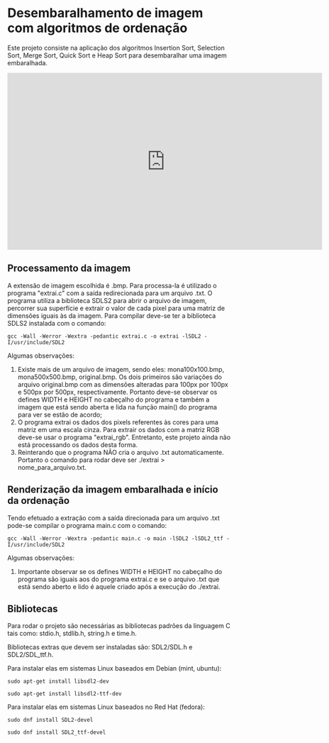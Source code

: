 # Desembaralhamento de imagem com algoritmos de ordenação
Este projeto consiste na aplicação dos algoritmos Insertion Sort, Selection Sort, Merge Sort, Quick Sort e Heap Sort para desembaralhar uma imagem embaralhada.

<iframe src="https://www.linkedin.com/embed/feed/update/urn:li:ugcPost:7137402343850938372?compact=1" height="399" width="710" frameborder="0" allowfullscreen="" title="Publicação incorporada"></iframe>


## Processamento da imagem
A extensão de imagem escolhida é .bmp. Para processa-la é utilizado o programa "extrai.c" com a saída redirecionada para um arquivo .txt. O programa utiliza a biblioteca SDLS2 para abrir o arquivo de imagem, percorrer sua superfície e extrair o valor de cada pixel para uma matriz de dimensões iguais às da imagem. 
Para compilar deve-se ter a biblioteca SDLS2 instalada com o comando:
```
gcc -Wall -Werror -Wextra -pedantic extrai.c -o extrai -lSDL2 -I/usr/include/SDL2
```

Algumas observações:
1. Existe mais de um arquivo de imagem, sendo eles: mona100x100.bmp, mona500x500.bmp, original.bmp. Os dois primeiros são variações do arquivo original.bmp com as dimensões alteradas para 100px por 100px e 500px por 500px, respectivamente. Portanto deve-se observar os defines WIDTH e HEIGHT no cabeçalho do programa e também a imagem que está sendo aberta e lida na função main() do programa para ver se estão de acordo;
2. O programa extrai os dados dos pixels referentes às cores para uma matriz em uma escala cinza. Para extrair os dados com a matriz RGB deve-se usar o programa "extrai_rgb". Entretanto, este projeto ainda não está processando os dados desta forma.
3. Reinterando que o programa NÃO cria o arquivo .txt automaticamente. Portanto o comando para rodar deve ser ./extrai > nome_para_arquivo.txt.

## Renderização da imagem embaralhada e início da ordenação
Tendo efetuado a extração com a saída direcionada para um arquivo .txt pode-se compilar o programa main.c com o comando:
```
gcc -Wall -Werror -Wextra -pedantic main.c -o main -lSDL2 -lSDL2_ttf -I/usr/include/SDL2
```

Algumas observações:
1. Importante observar se os defines WIDTH e HEIGHT no cabeçalho do programa são iguais aos do programa extrai.c e se o arquivo .txt que está sendo aberto e lido é aquele criado após a execução do ./extrai.

## Bibliotecas
Para rodar o projeto são necessárias as bibliotecas padrões da linguagem C tais como: stdio.h, stdlib.h, string.h e time.h.

Bibliotecas extras que devem ser instaladas são: SDL2/SDL.h e SDL2/SDL_ttf.h.

Para instalar elas em sistemas Linux baseados em Debian (mint, ubuntu):
```
sudo apt-get install libsdl2-dev

sudo apt-get install libsdl2-ttf-dev

```

Para instalar elas em sistemas Linux baseados no Red Hat (fedora):
```
sudo dnf install SDL2-devel

sudo dnf install SDL2_ttf-devel

```




